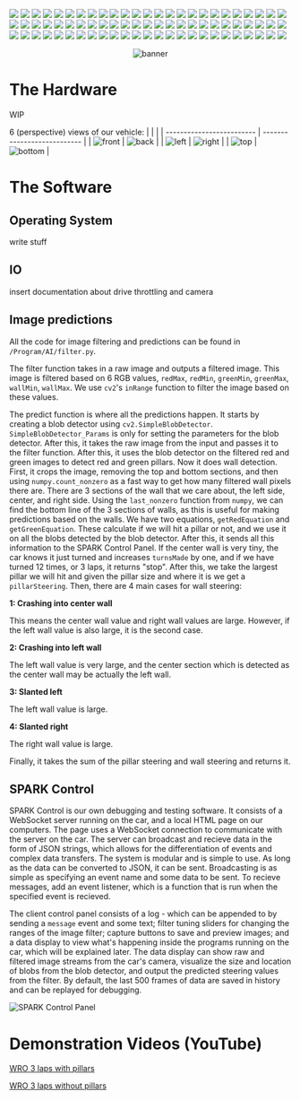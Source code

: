 <img src=http://oceanguarder.herokuapp.com/client/images/the%20blob.png></img>
<img src=http://oceanguarder.herokuapp.com/client/images/the%20blob.png></img>
<img src=http://oceanguarder.herokuapp.com/client/images/the%20blob.png></img>
<img src=http://oceanguarder.herokuapp.com/client/images/the%20blob.png></img>
<img src=http://oceanguarder.herokuapp.com/client/images/the%20blob.png></img>
<img src=http://oceanguarder.herokuapp.com/client/images/the%20blob.png></img>
<img src=http://oceanguarder.herokuapp.com/client/images/the%20blob.png></img>
<img src=http://oceanguarder.herokuapp.com/client/images/the%20blob.png></img>
<img src=http://oceanguarder.herokuapp.com/client/images/the%20blob.png></img>
<img src=http://oceanguarder.herokuapp.com/client/images/the%20blob.png></img>
<img src=http://oceanguarder.herokuapp.com/client/images/the%20blob.png></img>
<img src=http://oceanguarder.herokuapp.com/client/images/the%20blob.png></img>
<img src=http://oceanguarder.herokuapp.com/client/images/the%20blob.png></img>
<img src=http://oceanguarder.herokuapp.com/client/images/the%20blob.png></img>
<img src=http://oceanguarder.herokuapp.com/client/images/the%20blob.png></img>
<img src=http://oceanguarder.herokuapp.com/client/images/the%20blob.png></img>
<img src=http://oceanguarder.herokuapp.com/client/images/the%20blob.png></img>
<img src=http://oceanguarder.herokuapp.com/client/images/the%20blob.png></img>
<img src=http://oceanguarder.herokuapp.com/client/images/the%20blob.png></img>
<img src=http://oceanguarder.herokuapp.com/client/images/the%20blob.png></img>
<img src=http://oceanguarder.herokuapp.com/client/images/the%20blob.png></img>
<img src=http://oceanguarder.herokuapp.com/client/images/the%20blob.png></img>
<img src=http://oceanguarder.herokuapp.com/client/images/the%20blob.png></img>
<img src=http://oceanguarder.herokuapp.com/client/images/the%20blob.png></img>
<img src=http://oceanguarder.herokuapp.com/client/images/the%20blob.png></img>
<img src=http://oceanguarder.herokuapp.com/client/images/the%20blob.png></img>
<img src=http://oceanguarder.herokuapp.com/client/images/the%20blob.png></img>
<img src=http://oceanguarder.herokuapp.com/client/images/the%20blob.png></img>
<img src=http://oceanguarder.herokuapp.com/client/images/the%20blob.png></img>
<img src=http://oceanguarder.herokuapp.com/client/images/the%20blob.png></img>
<img src=http://oceanguarder.herokuapp.com/client/images/the%20blob.png></img>
<img src=http://oceanguarder.herokuapp.com/client/images/the%20blob.png></img>
<img src=http://oceanguarder.herokuapp.com/client/images/the%20blob.png></img>
<img src=http://oceanguarder.herokuapp.com/client/images/the%20blob.png></img>
<img src=http://oceanguarder.herokuapp.com/client/images/the%20blob.png></img>
<img src=http://oceanguarder.herokuapp.com/client/images/the%20blob.png></img>
<img src=http://oceanguarder.herokuapp.com/client/images/the%20blob.png></img>
<img src=http://oceanguarder.herokuapp.com/client/images/the%20blob.png></img>
<img src=http://oceanguarder.herokuapp.com/client/images/the%20blob.png></img>
<img src=http://oceanguarder.herokuapp.com/client/images/the%20blob.png></img>
<img src=http://oceanguarder.herokuapp.com/client/images/the%20blob.png></img>
<img src=http://oceanguarder.herokuapp.com/client/images/the%20blob.png></img>
<img src=http://oceanguarder.herokuapp.com/client/images/the%20blob.png></img>
<img src=http://oceanguarder.herokuapp.com/client/images/the%20blob.png></img>
<img src=http://oceanguarder.herokuapp.com/client/images/the%20blob.png></img>
<img src=http://oceanguarder.herokuapp.com/client/images/the%20blob.png></img>
<img src=http://oceanguarder.herokuapp.com/client/images/the%20blob.png></img>
<img src=http://oceanguarder.herokuapp.com/client/images/the%20blob.png></img>
<img src=http://oceanguarder.herokuapp.com/client/images/the%20blob.png></img>
<img src=http://oceanguarder.herokuapp.com/client/images/the%20blob.png></img>
<img src=http://oceanguarder.herokuapp.com/client/images/the%20blob.png></img>
<img src=http://oceanguarder.herokuapp.com/client/images/the%20blob.png></img>
<img src=http://oceanguarder.herokuapp.com/client/images/the%20blob.png></img>
<img src=http://oceanguarder.herokuapp.com/client/images/the%20blob.png></img>
<img src=http://oceanguarder.herokuapp.com/client/images/the%20blob.png></img>
<img src=http://oceanguarder.herokuapp.com/client/images/the%20blob.png></img>
<img src=http://oceanguarder.herokuapp.com/client/images/the%20blob.png></img>
<img src=http://oceanguarder.herokuapp.com/client/images/the%20blob.png></img>
<img src=http://oceanguarder.herokuapp.com/client/images/the%20blob.png></img>
<img src=http://oceanguarder.herokuapp.com/client/images/the%20blob.png></img>
<img src=http://oceanguarder.herokuapp.com/client/images/the%20blob.png></img>
<img src=http://oceanguarder.herokuapp.com/client/images/the%20blob.png></img>
<img src=http://oceanguarder.herokuapp.com/client/images/the%20blob.png></img>
<img src=http://oceanguarder.herokuapp.com/client/images/the%20blob.png></img>
<img src=http://oceanguarder.herokuapp.com/client/images/the%20blob.png></img>
<img src=http://oceanguarder.herokuapp.com/client/images/the%20blob.png></img>
<img src=http://oceanguarder.herokuapp.com/client/images/the%20blob.png></img>
<img src=http://oceanguarder.herokuapp.com/client/images/the%20blob.png></img>
<img src=http://oceanguarder.herokuapp.com/client/images/the%20blob.png></img>
<img src=http://oceanguarder.herokuapp.com/client/images/the%20blob.png></img>
<img src=http://oceanguarder.herokuapp.com/client/images/the%20blob.png></img>
<img src=http://oceanguarder.herokuapp.com/client/images/the%20blob.png></img>
<img src=http://oceanguarder.herokuapp.com/client/images/the%20blob.png></img>
<img src=http://oceanguarder.herokuapp.com/client/images/the%20blob.png></img>
<img src=http://oceanguarder.herokuapp.com/client/images/the%20blob.png></img>

<div align=center>

![banner](./banner.png)

</div>

# **The Hardware**

WIP

6 (perspective) views of our vehicle:
| | |
| ------------------------- | --------------------------- |
| ![front](./img/front.png) | ![back](./img/rear.png)     |
| ![left](./img/left.png)   | ![right](./img/right.png)   |
| ![top](./img/top.png)     | ![bottom](./img/bottom.png) |

# **The Software**

## **Operating System**

write stuff

## **IO**
insert documentation about drive throttling and camera

## **Image predictions**

All the code for image filtering and predictions can be found in `/Program/AI/filter.py`.

The filter function takes in a raw image and outputs a filtered image. This image is filtered based on 6 RGB values, `redMax`, `redMin`, `greenMin`, `greenMax`, `wallMin`, `wallMax`. We use `cv2`'s `inRange` function to filter the image based on these values.

The predict function is where all the predictions happen. It starts by creating a blob detector using `cv2.SimpleBlobDetector`. `SimpleBlobDetector_Params` is only for setting the parameters for the blob detector. After this, it takes the raw image from the input and passes it to the filter function. After this, it uses the blob detector on the filtered red and green images to detect red and green pillars. Now it does wall detection. First, it crops the image, removing the top and bottom sections, and then using `numpy.count_nonzero` as a fast way to get how many filtered wall pixels there are. There are 3 sections of the wall that we care about, the left side, center, and right side. Using the `last_nonzero` function from `numpy`, we can find the bottom line of the 3 sections of walls, as this is useful for making predictions based on the walls. We have two equations, `getRedEquation` and `getGreenEquation`. These calculate if we will hit a pillar or not, and we use it on all the blobs detected by the blob detector. After this, it sends all this information to the SPARK Control Panel. If the center wall is very tiny, the car knows it just turned and increases `turnsMade` by one, and if we have turned 12 times, or 3 laps, it returns "stop". After this, we take the largest pillar we will hit and given the pillar size and where it is we get a `pillarSteering`. Then, there are 4 main cases for wall steering:

**1: Crashing into center wall**

This means the center wall value and right wall values are large. However, if the left wall value is also large, it is the second case.

**2: Crashing into left wall**

The left wall value is very large, and the center section which is detected as the center wall may be actually the left wall.

**3: Slanted left**

The left wall value is large.

**4: Slanted right**

The right wall value is large.

Finally, it takes the sum of the pillar steering and wall steering and returns it.

## **SPARK Control**
SPARK Control is our own debugging and testing software. It consists of a WebSocket server running on the car, and a local HTML page on our computers. The page uses a WebSocket connection to communicate with the server on the car. The server can broadcast and recieve data in the form of JSON strings, which allows for the differentiation of events and complex data transfers. The system is modular and is simple to use. As long as the data can be converted to JSON, it can be sent. Broadcasting is as simple as specifying an event name and some data to be sent. To recieve messages, add an event listener, which is a function that is run when the specified event is recieved.

The client control panel consists of a log - which can be appended to by sending a `message` event and some text; filter tuning sliders for changing the ranges of the image filter; capture buttons to save and preview images; and a data display to view what's happening inside the programs running on the car, which will be explained later. The data display can show raw and filtered image streams from the car's camera, visualize the size and location of blobs from the blob detector, and output the predicted steering values from the filter. By default, the last 500 frames of data are saved in history and can be replayed for debugging.

![SPARK Control Panel](./img/SPARK_Control.png)

# **Demonstration Videos (YouTube)**

[WRO 3 laps with pillars](https://youtu.be/0uMp_ExglOw)

[WRO 3 laps without pillars](https://youtu.be/Jp8k1qW5pQU)
